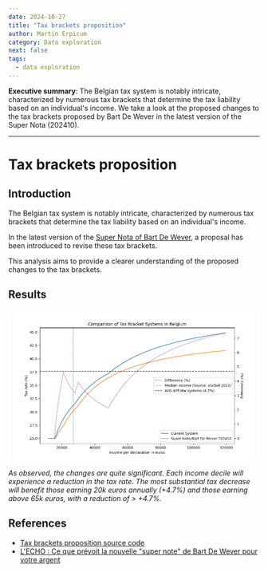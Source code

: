 ```yaml
---
date: 2024-10-27
title: "Tax brackets proposition"
author: Martin Erpicum
category: Data exploration
next: false
tags:
  - data exploration
---
```


**Executive summary**: The Belgian tax system is notably intricate, characterized by numerous tax brackets that determine the tax liability based on an individual's income. We take a look at the proposed changes to the tax brackets proposed by Bart De Wever in the latest version of the Super Nota (202410).

---

# Tax brackets proposition

## Introduction

The Belgian tax system is notably intricate, characterized by numerous tax brackets that determine the tax liability based on an individual's income.

In the latest version of the [Super Nota of Bart De Wever](https://www.lecho.be/monargent/analyse/impots/ce-que-prevoit-la-nouvelle-super-note-de-bart-de-wever-pour-votre-argent/10569902.html), a proposal has been introduced to revise these tax brackets.

This analysis aims to provide a clearer understanding of the proposed changes to the tax brackets.

## Results

![Tax brackets](https://github.com/tintamarre/tax_brakets_belgium/blob/main/imposition.png?raw=true)

_As observed, the changes are quite significant. Each income decile will experience a reduction in the tax rate. The most substantial tax decrease will benefit those earning 20k euros annually (+4.7%) and those earning above 65k euros, with a reduction of > +4.7%._

## References

- [Tax brackets proposition source code](https://github.com/tintamarre/tax_brakets_belgium/blob/main/imposition.py)
- [L'ECHO : Ce que prévoit la nouvelle "super note" de Bart De Wever pour votre argent](https://www.lecho.be/monargent/analyse/impots/ce-que-prevoit-la-nouvelle-super-note-de-bart-de-wever-pour-votre-argent/10569902.html)
